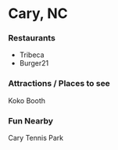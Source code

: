 # Cary, NC

### Restaurants
- Tribeca
- Burger21


### Attractions / Places to see
Koko Booth

### Fun Nearby
Cary Tennis Park

